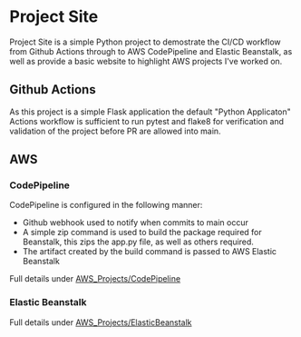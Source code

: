 # Project Site
Project Site is a simple Python project to demostrate the CI/CD workflow from Github Actions through to AWS CodePipeline and Elastic Beanstalk, as well as provide a basic website to highlight AWS projects I've worked on.

## Github Actions
As this project is a simple Flask application the default "Python Applicaton" Actions workflow is sufficient to run pytest and flake8 for verification and validation of the project before PR are allowed into main.

## AWS
### CodePipeline
CodePipeline is configured in the following manner:
* Github webhook used to notify when commits to main occur
* A simple zip command is used to build the package required for Beanstalk, this zips the app.py file, as well as others required.
* The artifact created by the build command is passed to AWS Elastic Beanstalk

Full details under [AWS_Projects/CodePipeline](https://github.com/Deepthisasi89/AWS_Projects/blob/main/CodePipeline/)
### Elastic Beanstalk
Full details under [AWS_Projects/ElasticBeanstalk](https://github.com/Deepthisasi89/AWS_Projects/tree/main/ElasticBeanstalk)

